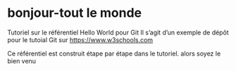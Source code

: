 # bonjour-tout le monde
Tutoriel sur le référentiel Hello World pour Git
Il s’agit d’un exemple de dépôt pour le tutoial Git sur https://www.w3schools.com

Ce référentiel est construit étape par étape dans le tutoriel.
alors soyez le bien venu
